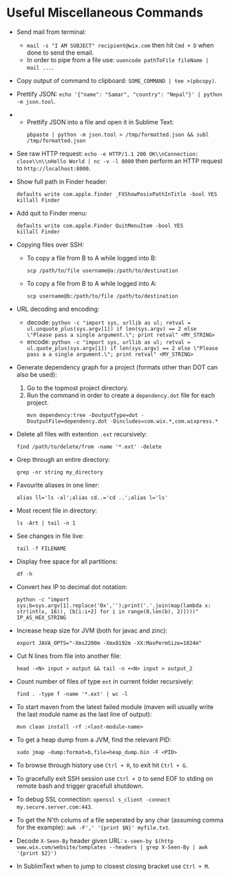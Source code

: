 <h1>Useful Miscellaneous Commands</h1>

* Send mail from terminal:  
    * `mail -s "I AM SUBJECT" recipient@wix.com` then hit `Cmd + D` when done to send the email.
    * In order to pipe from a file use: `uuencode pathToFile fileName | mail ...`.

* Copy output of command to clipboard: `SOME_COMMAND | tee >(pbcopy)`.
* Prettify JSON: `echo '{"name": "Samar", "country": "Nepal"}' | python -m json.tool`.
* * Prettify JSON into a file and open it in Sublime Text: 
	```
	pbpaste | python -m json.tool > /tmp/formatted.json && subl /tmp/formatted.json
	```
* See raw HTTP request: `echo -e HTTP/1.1 200 OK\\nConnection: close\\n\\nHello World | nc -v -l 8000` then perform an HTTP request to `http://localhost:8000`.
* Show full path in Finder header:

	```
	defaults write com.apple.finder _FXShowPosixPathInTitle -bool YES
	killall Finder
	```
	
* Add quit to Finder menu:

	```
	defaults write com.apple.Finder QuitMenuItem -bool YES
	killall Finder
	```
	
* Copying files over SSH:
	* To copy a file from B to A while logged into B:
	
		```
		scp /path/to/file username@a:/path/to/destination
		```
	* To copy a file from B to A while logged into A:

		```
		scp username@b:/path/to/file /path/to/destination
		```
		
* URL decoding and encoding:
	* decode: `python -c "import sys, urllib as ul; retval = ul.unquote_plus(sys.argv[1]) if len(sys.argv) == 2 else \"Please pass a single argument.\"; print retval" <MY_STRING>`
	* encode: `python -c "import sys, urllib as ul; retval = ul.quote_plus(sys.argv[1]) if len(sys.argv) == 2 else \"Please pass a a single argument.\"; print retval" <MY_STRING>`

	
* Generate dependency graph for a project (formats other than DOT can also be used):
	1. Go to the topmost project directory.
	2. Run the command in order to create a `dependency.dot` file for each project.
		```
		mvn dependency:tree -DoutputType=dot -DoutputFile=dependency.dot -Dincludes=com.wix.*,com.wixpress.*
		```
		
* Delete all files with extention `.ext` recursively:

	```
	find /path/to/delete/from -name '*.ext' -delete
	```
	
* Grep through an entire directory:

	```
	grep -nr string my_directory
	```
	
* Favourite aliases in one liner:

	```
	alias ll='ls -al';alias cd..='cd ..';alias l='ls'
	```
	
* Most recent file in directory:

	```
	ls -Art | tail -n 1
	```
	
* See changes in file live:

	```
	tail -f FILENAME
	```
	
* Display free space for all partitions:

	```
	df -h
	```
	
* Convert hex IP to decimal dot notation:

	```
	python -c "import sys;b=sys.argv[1].replace('0x','');print('.'.join(map(lambda x: str(int(x, 16)), [b[i:i+2] for i in range(0,len(b), 2)])))" IP_AS_HEX_STRING
	```
	
	
* Increase heap size for JVM (both for javac and zinc):

	```
	export JAVA_OPTS="-Xms2200m -Xmx8192m -XX:MaxPermSize=1024m"
	```
	
* Cut N lines from file into another file:

	```
	head -<N> input > output && tail -n +<N> input > output_2
	```
* Count number of files of type `ext` in current folder recursively:

	```
	find . -type f -name '*.ext' | wc -l
	```
* To start maven from the latest failed module (maven will usually write the last module name as the last line of output):

	```
	mvn clean install -rf :<last-module-name>
	```
	
* To get a heap dump from a JVM, find the relevant PID:

	```
	sudo jmap -dump:format=b,file=heap_dump.bin -F <PID>
	```
	
* To browse through history use `Ctrl + R`, to exit hit `Ctrl + G`.

* To gracefully exit SSH session use `Ctrl + D` to send EOF to stding on remote bash and trigger gracefull shutdown.
* To debug SSL connection: `openssl s_client -connect my.secure.server.com:443`.
* To get the N'th colums of a file seperated by any char (assuming comma for the example): `awk -F',' '{print $N}' myfile.txt`.
* Decode `X-Seen-By` header given URL: `x-seen-by $(http www.wix.com/website/templates --headers | grep X-Seen-By | awk '{print $2}')`
* In SublimText when to jump to closest closing bracket use `Ctrl + M`.